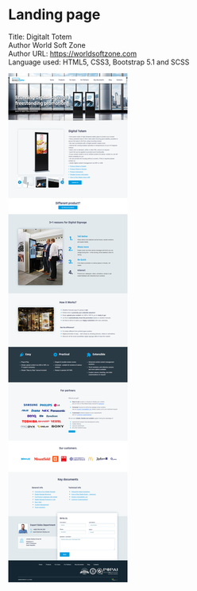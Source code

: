﻿
#  Landing page


Title:  Digitalt Totem \
Author World Soft Zone \
Author URL: https://worldsoftzone.com \
Language used: HTML5, CSS3, Bootstrap 5.1 and SCSS

<img src="/preview.png">
